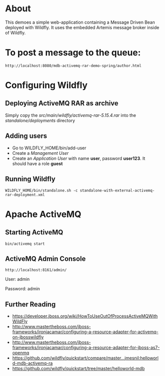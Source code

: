 # About

This demoes a simple web-application containing a Message Driven Bean deployed with Wildfly. It uses the embedded Artemis message broker inside of Wildfly.


# To post a message to the queue:

	http://localhost:8080/mdb-activemq-rar-demo-spring/author.html


# Configuring Wildfly
## Deploying ActiveMQ RAR as archive

Simply copy the *src/main/wildfly/activemq-rar-5.15.4.rar* into the *standalone/deployments* directory

## Adding users

- Go to WILDFLY_HOME/bin/add-user
- Create a *Management User*
- Create an *Application User* with name **user**, password **user123**. It should have a role **guest**


## Running Wildfly

	WILDFLY_HOME/bin/standalone.sh -c standalone-with-external-activemq-rar-deployment.xml

# Apache ActiveMQ
## Starting ActiveMQ

	bin/activemq start

## ActiveMQ Admin Console
	
	http://localhost:8161/admin/
	
User: admin

Password: admin	

## Further Reading
- <https://developer.jboss.org/wiki/HowToUseOutOfProcessActiveMQWithWildFly>
- <http://www.mastertheboss.com/jboss-frameworks/ironjacamar/configuring-a-resource-adapter-for-activemq-on-jbosswildfly>
- <http://www.mastertheboss.com/jboss-frameworks/ironjacamar/configuring-a-resource-adapter-for-jboss-as7-openmq>
- <https://github.com/wildfly/quickstart/compare/master...jmesnil:helloworld-mdb-activemq-ra>
- <https://github.com/wildfly/quickstart/tree/master/helloworld-mdb>

